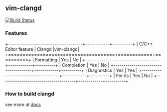 ## vim-clangd
[![Build Status](https://travis-ci.org/Chilledheart/vim-clangd.svg?branch=master)](http://travis-ci.org/Chilledheart/vim-clangd)

### Features

+-------------------------------------+------------+----------+
| C/C++ Editor feature                |  Clangd    |vim-clangd|
+=====================================+============+==========+
| Formatting                          | Yes        |    No    |
+-------------------------------------+------------+----------+
| Completion                          | Yes        |    No    |
+-------------------------------------+------------+----------+
| Diagnostics                         | Yes        |   Yes    |
+-------------------------------------+------------+----------+
| Fix-its                             | Yes        |    No    |
+-------------------------------------+------------+----------+

### How to build clangd

see more at [docs](https://github.com/llvm-mirror/clang-tools-extra/blob/master/docs/clangd.rst)
